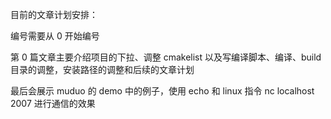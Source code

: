 目前的文章计划安排：

编号需要从 0 开始编号

第 0 篇文章主要介绍项目的下拉、调整 cmakelist 以及写编译脚本、编译、build 目录的调整，安装路径的调整和后续的文章计划

最后会展示 muduo 的 demo 中的例子，使用 echo 和 linux 指令 nc localhost 2007 进行通信的效果
